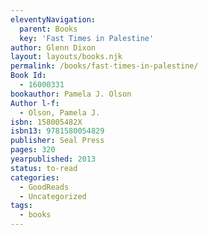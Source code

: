 ```yaml
---
eleventyNavigation:
  parent: Books
  key: 'Fast Times in Palestine'
author: Glenn Dixon
layout: layouts/books.njk
permalink: /books/fast-times-in-palestine/
Book Id:
  - 16000331
bookauthor: Pamela J. Olson
Author l-f:
  - Olson, Pamela J.
isbn: 158005482X
isbn13: 9781580054829
publisher: Seal Press
pages: 320
yearpublished: 2013
status: to-read
categories:
  - GoodReads
  - Uncategorized
tags:
  - books
---
```

